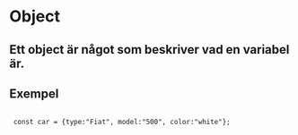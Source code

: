 # Object

## Ett object är något som beskriver vad en variabel är.

## Exempel

```

 const car = {type:"Fiat", model:"500", color:"white"};

```